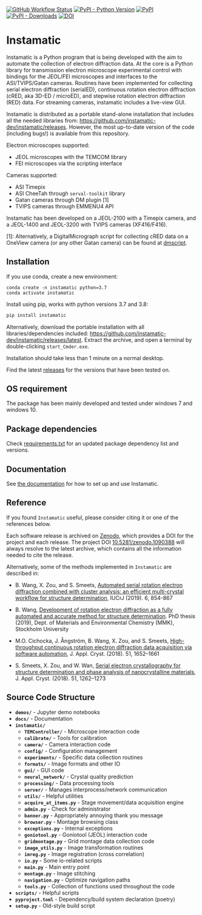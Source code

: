 [![GitHub Workflow Status](https://img.shields.io/github/workflow/status/instamatic-dev/instamatic/build)](https://github.com/instamatic-dev/instamatic/actions)
[![PyPI - Python Version](https://img.shields.io/pypi/pyversions/instamatic)](https://pypi.org/project/instamatic/)
[![PyPI](https://img.shields.io/pypi/v/instamatic.svg?style=flat)](https://pypi.org/project/instamatic/)
[![PyPI - Downloads](https://img.shields.io/pypi/dm/instamatic)](https://pypi.org/project/instamatic/)
[![DOI](https://zenodo.org/badge/DOI/10.5281/zenodo.1090388.svg)](https://doi.org/10.5281/zenodo.1090388)

# Instamatic

Instamatic is a Python program that is being developed with the aim to automate the collection of electron diffraction data. At the core is a Python library for transmission electron microscope experimental control with bindings for the JEOL/FEI microscopes and interfaces to the ASI/TVIPS/Gatan cameras. Routines have been implemented for collecting serial electron diffraction (serialED), continuous rotation electron diffraction (cRED, aka 3D-ED / microED), and stepwise rotation electron diffraction (RED) data. For streaming cameras, instamatic includes a live-view GUI.

Instamatic is distributed as a portable stand-alone installation that includes all the needed libraries from: https://github.com/instamatic-dev/instamatic/releases. However, the most up-to-date version of the code (including bugs!) is available from this repository.

Electron microscopes supported:

- JEOL microscopes with the TEMCOM library
- FEI microscopes via the scripting interface

Cameras supported:

- ASI Timepix
- ASI CheeTah through `serval-toolkit` library
- Gatan cameras through DM plugin [1]
- TVIPS cameras through EMMENU4 API

Instamatic has been developed on a JEOL-2100 with a Timepix camera, and a JEOL-1400 and JEOL-3200 with TVIPS cameras (XF416/F416).

[1]: Alternatively, a DigitalMicrograph script for collecting cRED data on a OneView camera (or any other Gatan camera) can be found at [dmscript](https://github.com/instamatic-dev/InsteaDMatic).

## Installation

If you use conda, create a new environment:

```
conda create -n instamatic python=3.7
conda activate instamatic
```

Install using pip, works with python versions 3.7 and 3.8:

```bash
pip install instamatic
```

Alternatively, download the portable installation with all libraries/dependencies included: https://github.com/instamatic-dev/instamatic/releases/latest. Extract the archive, and open a terminal by double-clicking `start_Cmder.exe`.

Installation should take less than 1 minute on a normal desktop.

Find the latest [releases](https://github.com/instamatic-dev/instamatic/releases) for the versions that have been tested on.

## OS requirement

The package has been mainly developed and tested under windows 7 and windows 10.

## Package dependencies

Check [requirements.txt](https://github.com/instamatic-dev/instamatic/blob/master/requirements.txt) for an updated package dependency list and versions.

## Documentation

See [the documentation](https://instamatic.readthedocs.io) for how to set up and use Instamatic.

## Reference

If you found `Instamatic` useful, please consider citing it or one of the references below.

Each software release is archived on [Zenodo](https://zenodo.org), which provides a DOI for the project and each release. The project DOI [10.5281/zenodo.1090388](https://doi.org/10.5281/zenodo.1090388) will always resolve to the latest archive, which contains all the information needed to cite the release.

Alternatively, some of the methods implemented in `Instamatic` are described in:

- B. Wang, X. Zou, and S. Smeets, [Automated serial rotation electron diffraction combined with cluster analysis: an efficient multi-crystal workflow for structure determination](https://doi.org/10.1107/S2052252519007681), IUCrJ (2019). 6, 854-867

- B. Wang, [Development of rotation electron diffraction as a fully automated and accurate method for structure determination](http://www.diva-portal.org/smash/record.jsf?pid=diva2:1306254). PhD thesis (2019), Dept. of Materials and Environmental Chemistry (MMK), Stockholm University

- M.O. Cichocka, J. Ångström, B. Wang, X. Zou, and S. Smeets, [High-throughput continuous rotation electron diffraction data acquisition via software automation](http://dx.doi.org/10.1107/S1600576718015145), J. Appl. Cryst. (2018). 51, 1652–1661

- S. Smeets, X. Zou, and W. Wan, [Serial electron crystallography for structure determination and phase analysis of nanocrystalline materials](http://dx.doi.org/10.1107/S1600576718009500), J. Appl. Cryst. (2018). 51, 1262–1273

## Source Code Structure

* **`demos/`** - Jupyter demo notebooks
* **`docs/`** - Documentation
* **`instamatic/`**
  * **`TEMController/`** - Microscope interaction code
  * **`calibrate/`** - Tools for calibration
  * **`camera/`** - Camera interaction code
  * **`config/`** - Configuration management
  * **`experiments/`** - Specific data collection routines
  * **`formats/`** - Image formats and other IO
  * **`gui/`** - GUI code
  * **`neural_network/`** - Crystal quality prediction
  * **`processing/`** - Data processing tools
  * **`server/`** - Manages interprocess/network communication
  * **`utils/`** - Helpful utilities
  * **`acquire_at_items.py`** - Stage movement/data acquisition engine
  * **`admin.py`** - Check for administrator
  * **`banner.py`** - Appropriately annoying thank you message
  * **`browser.py`** - Montage browsing class
  * **`exceptions.py`** - Internal exceptions
  * **`goniotool.py`** - Goniotool (JEOL) interaction code
  * **`gridmontage.py`** - Grid montage data collection code
  * **`image_utils.py`** - Image transformation routines
  * **`imreg.py`** - Image registration (cross correlation)
  * **`io.py`** - Some io-related scripts
  * **`main.py`** - Main entry point
  * **`montage.py`** - Image stitching
  * **`navigation.py`** - Optimize navigation paths
  * **`tools.py`** - Collection of functions used throughout the code
* **`scripts/`** - Helpful scripts
* **`pyproject.toml`** - Dependency/build system declaration (poetry)
* **`setup.py`** - Old-style build script

